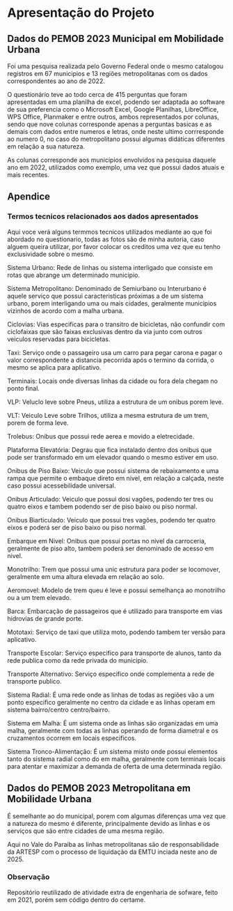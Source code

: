 # Apresentação do Projeto
## Dados do PEMOB 2023 Municipal em Mobilidade Urbana
Foi uma pesquisa realizada pelo Governo Federal onde o mesmo catalogou registros em 67 municipios e 13 regiões metropolitanas com os dados correspondentes ao ano de 2022.

O questionário teve ao todo cerca de 415 perguntas que foram apresentadas em uma planilha de excel, podendo ser adaptada ao software de sua preferencia como o Microsoft Excel, Google Planilhas, LibreOffice, WPS Office, Planmaker e entre outros, ambos representados por colunas, sendo que nove colunas corresponde apenas a perguntas basicas e as demais com dados entre numeros e letras, onde neste ultimo corrresponde ao numero 0, no caso do metropolitano possui algumas didáticas diferentes em relação a sua natureza.

As colunas corresponde aos municipios envolvidos na pesquisa daquele ano em 2022, utilizados como exemplo, uma vez que possui dados atuais e mais recentes.

## Apendice
### Termos tecnicos relacionados aos dados apresentados
Aqui voce verá alguns termmos tecnicos utilizados mediante ao que foi abordado no questionario, todas as fotos são de minha autoria, caso alguem queira utilizar, por favor colocar os creditos uma vez que eu tenho exclusividade sobre o mesmo.

Sistema Urbano: Rede de linhas ou sistema interligado que consiste em rotas que abrange um determinado municipio.

Sistema Metropolitano: Denominado de Semiurbano ou Interurbano é aquele serviço que possui caracteristicas próximas a de um sistema urbano, porem interligando uma ou mais cidades, geralmente municipios vizinhos de acordo com a malha urbana.

Ciclovias: Vias especificas para o transitro de bicicletas, não confundir com ciclofaixas que são faixas exclusivas dentro da via junto com outros veiculos reservadas para bicicletas.

Taxi: Serviço onde o passageiro usa um carro para pegar carona e pagar o valor correspondente a distancia pecorrida após o termino da corrida, o mesmo se aplica para aplicativo.

Terminais: Locais onde diversas linhas da cidade ou fora dela chegam no ponto final.

VLP: Veluclo leve sobre Pneus, utiliza a estrutura de um onibus porem leve.

VLT: Veiculo Leve sobre Trilhos, utiliza a mesma estrutura de um trem, porem de forma leve.

Trolebus: Onibus que possui rede aerea e movido a eletrecidade.

Plataforma Elevatória: Degrau que fica instalado dentro dos onibus que pode ser transformado em um elevador quando o mesmo estiver em uso.

Onibus de Piso Baixo: Veiculo que possui sistema de rebaixamento e uma rampa que permite o embaque direto em nivel, em relação a calçada, neste caso possui acessebilidade universal.

Onibus Articulado: Veiculo que possui dosi vagões, podendo ter tres ou quatro eixos e tambem podendo ser de piso baixo ou piso normal.

Onibus Biarticulado: Veiculo que possui tres vagões, podendo ter quatro eixos e poderá ser de piso baixo ou piso normal.

Embarque em Nivel: Onibus que possui portas no nivel da carroceria, geralmente de piso alto, tambem poderá ser denominado de acesso em nivel.

Monotrilho: Trem que possui uma unic estrutura para poder se locomover, geralmente em uma altura elevada em relação ao solo.

Aeromovel: Modelo de trem queu é leve e possui semelhança ao monotrilho ou a um trem elevado.

Barca: Embarcação de passageiros que é utilizado para transporte em vias hidrovias de grande porte.

Mototaxi: Serviço de taxi que utiliza moto, podendo tambem ter versão para aplicativo.

Transporte Escolar: Serviço especifico para transporte de alunos, tanto da rede publica como da rede privada do municipio.

Transporte Alternativo: Serviço especifico onde complementa a rede de transporte publico.

Sistema Radial: É uma rede onde as linhas de todas as regiões vão a um ponto especifico geralmente no centro da cidade e as linhas operam em sistema bairro/centro centro/bairro.

Sistema em Malha: É um sistema onde as linhas são organizadas em uma malha, geralmente com todas as linhas operando de forma diametral e os cruzamentos ocorrem em locais especificos.

Sistema Tronco-Alimentação: É um sistema misto onde possui elementos tanto do sistema radial como do em malha, geralmente com terminais locais para atentar e maximizar a demanda de oferta de uma determinada região.

## Dados do PEMOB 2023 Metropolitana em Mobilidade Urbana

É semelhante ao do municipal, porem com algumas diferenças uma vez que a natureza do mesmo é diferente, principalmente devido as linhas e os serviços que são entre cidades de uma mesma região.

Aqui no Vale do Paraiba as linhas metropolitanas são de responsabilidade da ARTESP com o processo de liquidação da EMTU inciada neste ano de 2025.

### Observação
Repositório reutilizado de atividade extra de engenharia de sofware, feito em 2021, porém sem código dentro do certame.
